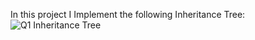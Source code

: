 In this project I Implement the following Inheritance Tree:
![Q1 Inheritance Tree](https://user-images.githubusercontent.com/87780727/203831998-36ee7792-5775-4f6b-ae67-8956518be596.jpg)
